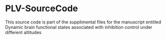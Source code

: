 # PLV-SourceCode
This source code is part of the supplimental files for the manuscript entitled Dynamic brain functional states associated with inhibition control under different altitudes

